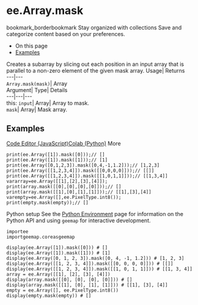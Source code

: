  
#  ee.Array.mask
bookmark_borderbookmark Stay organized with collections  Save and categorize content based on your preferences.
  * On this page
  * [Examples](https://developers.google.com/earth-engine/apidocs/ee-array-mask#examples)


Creates a subarray by slicing out each position in an input array that is parallel to a non-zero element of the given mask array. 
Usage| Returns  
---|---  
`Array.mask(mask)`| Array  
Argument| Type| Details  
---|---|---  
this: `input`| Array| Array to mask.  
`mask`| Array| Mask array.  
## Examples
[Code Editor (JavaScript)](https://developers.google.com/earth-engine/apidocs/ee-array-mask#code-editor-javascript-sample)[Colab (Python)](https://developers.google.com/earth-engine/apidocs/ee-array-mask#colab-python-sample) More
```
print(ee.Array([1]).mask([0]));// []
print(ee.Array([1]).mask([1]));// [1]
print(ee.Array([0,1,2,3]).mask([0,4,-1,1.2]));// [1,2,3]
print(ee.Array([[1,2,3,4]]).mask([[0,0,0,0]]));// [[]]
print(ee.Array([[1,2,3,4]]).mask([[1,0,1,1]]));// [[1,3,4]]
vararray=ee.Array([[1],[2],[3],[4]]);
print(array.mask([[0],[0],[0],[0]]));// []
print(array.mask([[1],[0],[1],[1]]));// [[1],[3],[4]]
varempty=ee.Array([],ee.PixelType.int8());
print(empty.mask(empty));// []
```
Python setup
See the [ Python Environment](https://developers.google.com/earth-engine/guides/python_install) page for information on the Python API and using `geemap` for interactive development.
```
importee
importgeemap.coreasgeemap
```
```
display(ee.Array([1]).mask([0])) # []
display(ee.Array([1]).mask([1])) # [1]
display(ee.Array([0, 1, 2, 3]).mask([0, 4, -1, 1.2])) # [1, 2, 3]
display(ee.Array([[1, 2, 3, 4]]).mask([[0, 0, 0, 0]])) # [[]]
display(ee.Array([[1, 2, 3, 4]]).mask([[1, 0, 1, 1]])) # [[1, 3, 4]]
array = ee.Array([[1], [2], [3], [4]])
display(array.mask([[0], [0], [0], [0]])) # []
display(array.mask([[1], [0], [1], [1]])) # [[1], [3], [4]]
empty = ee.Array([], ee.PixelType.int8())
display(empty.mask(empty)) # []
```

